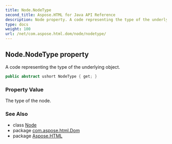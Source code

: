 ```yaml
---
title: Node.NodeType
second_title: Aspose.HTML for Java API Reference
description: Node property. A code representing the type of the underlying object
type: docs
weight: 100
url: /net/com.aspose.html.dom/node/nodetype/
---
```

## Node.NodeType property

A code representing the type of the underlying object.

```java
public abstract ushort NodeType { get; }
```

### Property Value

The type of the node.

### See Also

* class [Node](../)
* package [com.aspose.html.Dom](../../node/)
* package [Aspose.HTML](../../../)
